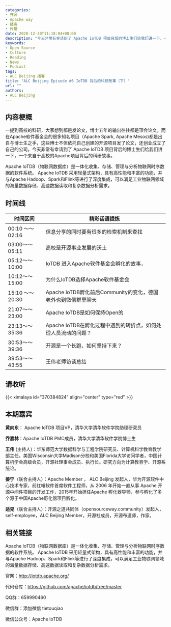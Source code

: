 ```yaml
---
categories:
- 开源
- Apache way
- 播客
- 传播
date: 2020-12-30T11:18:04+08:00
description: "今天非常有幸请到了 Apache IoTDB 项目背后的博士生们给我们讲一下，一个来自于高校的Apache项目背后的科研故事。"
keywords:
- Open Source
- Culture
- Reading
- News
- Podcast
tags:
- ALC Beijing 播客
title: "ALC Beijing Episode #6 IoTDB 背后的科研故事（下）"
url: ""
authors:
- ALC Beijing
---
```


## 内容梗概

一提到高校的科研，大家想到都是发论文，博士五年的输出往往都是顶会论文。而在Apache软件基金会的很多知名项目（Apache Spark, Apache Mesos)都是出自与博士生之手，这些博士不但依托自己创建的开源项目发了论文，还创业成立了自己的公司。今天非常有幸请到了 Apache IoTDB 项目背后的博士生们给我们讲一下，一个来自于高校的Apache项目背后的科研故事。

Apache IoTDB（物联网数据库）是一体化收集、存储、管理与分析物联网时序数据的软件系统。 Apache IoTDB 采用轻量式架构，具有高性能和丰富的功能，并与Apache Hadoop、Spark和Flink等进行了深度集成，可以满足工业物联网领域的海量数据存储、高速数据读取和复杂数据分析需求。

## 时间线

| 时间区间         | 精彩话语提炼                                                 |
| ---------------- | ------------------------------------------------------------ |
| 00:10 ～～ 02:16 | 信息分享的同时要有很多的检索机制来查找                       |
| 03:00～～ 05:11  | 高校是开源事业发展的沃土                                     |
| 05:12～～ 10:00  | IoTDB 进入Apache软件基金会孵化的故事，                       |
| 10:12～～ 15:00  | 为什么IoTDB选择Apache软件基金会                              |
| 15:10 ～～ 20:30 | Apache IoTDB孵化前后Community的变化，德国老外也到微信群里聊天 |
| 21:07～～ 23:00  | Apache IoTDB是如何保持Open的                                 |
| 23:13～～ 35:36  | Apache IoTDB在孵化过程中遇到的转折点，如何处理人员流动的问题？ |
| 30:53～～ 39:36  | 开源是一个长跑，如何坚持下来？                               |
| 39:53～～ 43:55  | 王伟老师访谈总结                                             |


## 请收听

{{< ximalaya id="370384824" align="center" type="red" >}}


## 本期嘉宾

**黄向东**： Apache IoTDB  项目VP，清华大学清华软件学院助理研究员

**乔嘉林**：Apache IoTDB PMC成员，清华大学清华软件学院博士生

**王伟** (主持人)：华东师范大学数据科学与工程学院研究员、计算机科学教育教学部主任，美国Wisconsin大学Madison分校和美国Florida大学访问学者，中国计算机学会高级会员，开源社理事会成员、执行长。研究方向为计算教育学、开源系统论。

**姜宁**（联合主持人）：Apache Member ， ALC Beijing 发起人，华为开源软件中心技术专家，前红帽软件首席软件工程师，从 2006 年开始一直从事 Apache 开源中间件项目的开发工作，2015年开始担任Apache 孵化器导师，参与孵化了多个源于中国Apache孵化器项目孵化。

**适兕**（联合主持人）：开源之道共同体（opensourceway.community）发起人，self-employee，ALC Beijing Member，开源社成员，开源布道师，作家。

## 相关链接

Apache IoTDB（物联网数据库）是一体化收集、存储、管理与分析物联网时序数据的软件系统。 Apache IoTDB 采用轻量式架构，具有高性能和丰富的功能，并与Apache Hadoop、Spark和Flink等进行了深度集成，可以满足工业物联网领域的海量数据存储、高速数据读取和复杂数据分析需求。

官网：http://iotdb.apache.org/

代码仓库：https://github.com/apache/iotdb/tree/master

QQ群：659990460

微信群：添加微信 tietouqiao

微信公众号：Apache IoTDB
